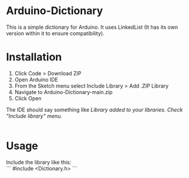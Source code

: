 # Arduino-Dictionary

This is a simple dictionary for Arduino. It uses LinkedList (It has its own version within it to ensure compatibility).

<h1>Installation</h1>
<ol>
 <li>Click Code > Download ZIP</li>
 <li>Open Arduino IDE</li>
 <li>From the Sketch menu select Include Library > Add .ZIP Library</li>
 <li>Navigate to Arduino-Dictionary-main.zip</li>
 <li>Click Open</li>
</ol>
The IDE should say something like <i>Library added to your libraries. Check "Include library" menu.</i>
<br><br>
<h1>Usage</h1>
Include the library like this:<br>
```
#include &ltDictionary.h&gt
```
